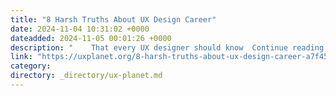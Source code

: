 ```yaml
---
title: "8 Harsh Truths About UX Design Career"
date: 2024-11-04 10:31:02 +0000
dateadded: 2024-11-05 00:01:26 +0000
description: "    That every UX designer should know  Continue reading on UX Planet »  "
link: "https://uxplanet.org/8-harsh-truths-about-ux-design-career-a7f45b00242d?source=rss----819cc2aaeee0---4"
category:
directory: _directory/ux-planet.md
---
```

